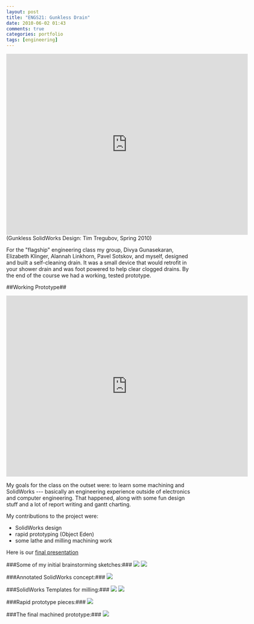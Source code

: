```yaml
---
layout: post
title: "ENGS21: Gunkless Drain"
date: 2010-06-02 01:43
comments: true
categories: portfolio 
tags: [engineering]
---
```


<iframe width="640" height="480" src="http://www.youtube.com/embed/Wk0fobSn1PY?rel=0&amp;hd=1" frameborder="0" allowfullscreen></iframe>
(Gunkless SolidWorks Design: Tim Tregubov,  Spring 2010)

For the "flagship" engineering class my group, Divya Gunasekaran, Elizabeth Klinger, Alannah Linkhorn, Pavel Sotskov, and myself, designed and built a self-cleaning drain. It was a small device that would retrofit in your shower drain and was foot powered to help clear clogged drains.  By the end of the course we had a working, tested prototype.  

<!--more-->


##Working Prototype##


<iframe width="640" height="480" src="http://www.youtube.com/embed/EyW0I3QAJUw?rel=0" frameborder="0" allowfullscreen></iframe>

My goals for the class on the outset were: to learn some machining and SolidWorks --- basically an engineering experience outside of electronics and computer engineering.  That happened, along with some fun design stuff and a lot of report writing and gantt charting.  
 
My contributions to the project were:

* SolidWorks design
* rapid prototyping (Object Eden)
* some lathe and milling machining work

Here is our [final presentation](https://s3.amazonaws.com/timofei7portfolio/ENGS21/ENGS21finalpresentation.pdf)


###Some of my initial brainstorming sketches:###
![](https://s3.amazonaws.com/timofei7portfolio/ENGS21/Slide1.jpg)
![](https://s3.amazonaws.com/timofei7portfolio/ENGS21/testdev.jpg)

###Annotated SolidWorks concept:###
![](https://s3.amazonaws.com/timofei7portfolio/ENGS21/colored2.png)

###SolidWorks Templates for milling:###
![](https://s3.amazonaws.com/timofei7portfolio/ENGS21/Scan10001.JPG)
![](https://s3.amazonaws.com/timofei7portfolio/ENGS21/Scan10002.JPG)

###Rapid prototype pieces:###
![](https://s3.amazonaws.com/timofei7portfolio/ENGS21/IMG_3115.jpg)

###The final machined prototype:###
![](https://s3.amazonaws.com/timofei7portfolio/ENGS21/IMG_3119.jpg)
